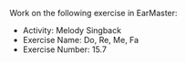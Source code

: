 Work on the following exercise in EarMaster:
- Activity: Melody Singback
- Exercise Name: Do, Re, Me, Fa
- Exercise Number: 15.7
